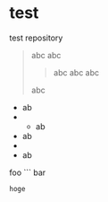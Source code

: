 test
====

test repository


> abc
> abc
> > abc
> > abc
> abc
> 
> abc

- ab
- - ab
- ab
- 
- ab



foo ```
    bar

    hoge
```
